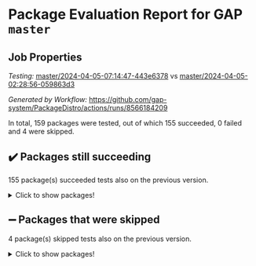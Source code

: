 # Package Evaluation Report for GAP `master`

## Job Properties

*Testing:* [master/2024-04-05-07:14:47-443e6378](https://github.com/gap-system/PackageDistro/blob/data/reports/master/2024-04-05-07:14:47-443e6378) vs [master/2024-04-05-02:28:56-059863d3](https://github.com/gap-system/PackageDistro/blob/data/reports/master/2024-04-05-02:28:56-059863d3)

*Generated by Workflow:* https://github.com/gap-system/PackageDistro/actions/runs/8566184209

In total, 159 packages were tested, out of which 155 succeeded, 0 failed and 4 were skipped.

## :heavy_check_mark: Packages still succeeding

155 package(s) succeeded tests also on the previous version.
<details><summary>Click to show packages!</summary>

- 4ti2interface 2023.02-04 [(success)](https://github.com/gap-system/PackageDistro/actions/runs/8566184209/job/23475694789)
- ace 5.6.2 [(success)](https://github.com/gap-system/PackageDistro/actions/runs/8566184209/job/23475697421)
- aclib 1.3.2 [(success)](https://github.com/gap-system/PackageDistro/actions/runs/8566184209/job/23475698117)
- agt 0.3.1 [(success)](https://github.com/gap-system/PackageDistro/actions/runs/8566184209/job/23475698878)
- alnuth 3.2.1 [(success)](https://github.com/gap-system/PackageDistro/actions/runs/8566184209/job/23475699348)
- anupq 3.3.0 [(success)](https://github.com/gap-system/PackageDistro/actions/runs/8566184209/job/23475701197)
- atlasrep 2.1.8 [(success)](https://github.com/gap-system/PackageDistro/actions/runs/8566184209/job/23475702807)
- autodoc 2023.06.19 [(success)](https://github.com/gap-system/PackageDistro/actions/runs/8566184209/job/23475703030)
- automata 1.15 [(success)](https://github.com/gap-system/PackageDistro/actions/runs/8566184209/job/23475703233)
- automgrp 1.3.2 [(success)](https://github.com/gap-system/PackageDistro/actions/runs/8566184209/job/23475703442)
- autpgrp 1.11 [(success)](https://github.com/gap-system/PackageDistro/actions/runs/8566184209/job/23475703659)
- cap 2024.03-03 [(success)](https://github.com/gap-system/PackageDistro/actions/runs/8566184209/job/23475703859)
- caratinterface 2.3.6 [(success)](https://github.com/gap-system/PackageDistro/actions/runs/8566184209/job/23475704095)
- cddinterface 2022.11.01 [(success)](https://github.com/gap-system/PackageDistro/actions/runs/8566184209/job/23475704297)
- circle 1.6.6 [(success)](https://github.com/gap-system/PackageDistro/actions/runs/8566184209/job/23475704468)
- classicpres 1.22 [(success)](https://github.com/gap-system/PackageDistro/actions/runs/8566184209/job/23475704665)
- cohomolo 1.6.11 [(success)](https://github.com/gap-system/PackageDistro/actions/runs/8566184209/job/23475704856)
- congruence 1.2.6 [(success)](https://github.com/gap-system/PackageDistro/actions/runs/8566184209/job/23475705088)
- corelg 1.56 [(success)](https://github.com/gap-system/PackageDistro/actions/runs/8566184209/job/23475705310)
- crime 1.6 [(success)](https://github.com/gap-system/PackageDistro/actions/runs/8566184209/job/23475705520)
- crisp 1.4.6 [(success)](https://github.com/gap-system/PackageDistro/actions/runs/8566184209/job/23475705700)
- crypting 0.10.4 [(success)](https://github.com/gap-system/PackageDistro/actions/runs/8566184209/job/23475705903)
- cryst 4.1.27 [(success)](https://github.com/gap-system/PackageDistro/actions/runs/8566184209/job/23475706121)
- crystcat 1.1.10 [(success)](https://github.com/gap-system/PackageDistro/actions/runs/8566184209/job/23475706364)
- ctbllib 1.3.9 [(success)](https://github.com/gap-system/PackageDistro/actions/runs/8566184209/job/23475706592)
- cubefree 1.19 [(success)](https://github.com/gap-system/PackageDistro/actions/runs/8566184209/job/23475706764)
- curlinterface 2.3.2 [(success)](https://github.com/gap-system/PackageDistro/actions/runs/8566184209/job/23475706946)
- cvec 2.8.1 [(success)](https://github.com/gap-system/PackageDistro/actions/runs/8566184209/job/23475707144)
- datastructures 0.3.0 [(success)](https://github.com/gap-system/PackageDistro/actions/runs/8566184209/job/23475707338)
- deepthought 1.0.6 [(success)](https://github.com/gap-system/PackageDistro/actions/runs/8566184209/job/23475707544)
- design 1.8 [(success)](https://github.com/gap-system/PackageDistro/actions/runs/8566184209/job/23475707742)
- difsets 2.3.1 [(success)](https://github.com/gap-system/PackageDistro/actions/runs/8566184209/job/23475707934)
- digraphs 1.7.1 [(success)](https://github.com/gap-system/PackageDistro/actions/runs/8566184209/job/23475708146)
- edim 1.3.8 [(success)](https://github.com/gap-system/PackageDistro/actions/runs/8566184209/job/23475708351)
- example 4.3.4 [(success)](https://github.com/gap-system/PackageDistro/actions/runs/8566184209/job/23475708591)
- examplesforhomalg 2023.10-01 [(success)](https://github.com/gap-system/PackageDistro/actions/runs/8566184209/job/23475708837)
- factint 1.6.3 [(success)](https://github.com/gap-system/PackageDistro/actions/runs/8566184209/job/23475709054)
- ferret 1.0.10 [(success)](https://github.com/gap-system/PackageDistro/actions/runs/8566184209/job/23475709298)
- fga 1.5.0 [(success)](https://github.com/gap-system/PackageDistro/actions/runs/8566184209/job/23475709530)
- fining 1.5.6 [(success)](https://github.com/gap-system/PackageDistro/actions/runs/8566184209/job/23475709781)
- float 1.0.4 [(success)](https://github.com/gap-system/PackageDistro/actions/runs/8566184209/job/23475710021)
- format 1.4.4 [(success)](https://github.com/gap-system/PackageDistro/actions/runs/8566184209/job/23475710226)
- forms 1.2.11 [(success)](https://github.com/gap-system/PackageDistro/actions/runs/8566184209/job/23475710449)
- fplsa 1.2.6 [(success)](https://github.com/gap-system/PackageDistro/actions/runs/8566184209/job/23475710707)
- fr 2.4.13 [(success)](https://github.com/gap-system/PackageDistro/actions/runs/8566184209/job/23475710973)
- francy 2.0.3 [(success)](https://github.com/gap-system/PackageDistro/actions/runs/8566184209/job/23475711206)
- fwtree 1.3 [(success)](https://github.com/gap-system/PackageDistro/actions/runs/8566184209/job/23475711413)
- gapdoc 1.6.7 [(success)](https://github.com/gap-system/PackageDistro/actions/runs/8566184209/job/23475711617)
- gauss 2023.02-04 [(success)](https://github.com/gap-system/PackageDistro/actions/runs/8566184209/job/23475711836)
- gaussforhomalg 2023.11-01 [(success)](https://github.com/gap-system/PackageDistro/actions/runs/8566184209/job/23475712100)
- gbnp 1.0.5 [(success)](https://github.com/gap-system/PackageDistro/actions/runs/8566184209/job/23475712290)
- generalizedmorphismsforcap 2024.01-01 [(success)](https://github.com/gap-system/PackageDistro/actions/runs/8566184209/job/23475712500)
- genss 1.6.8 [(success)](https://github.com/gap-system/PackageDistro/actions/runs/8566184209/job/23475712752)
- gradedmodules 2024.01-01 [(success)](https://github.com/gap-system/PackageDistro/actions/runs/8566184209/job/23475712988)
- gradedringforhomalg 2023.08-01 [(success)](https://github.com/gap-system/PackageDistro/actions/runs/8566184209/job/23475713193)
- grape 4.9.0 [(success)](https://github.com/gap-system/PackageDistro/actions/runs/8566184209/job/23475713421)
- groupoids 1.74 [(success)](https://github.com/gap-system/PackageDistro/actions/runs/8566184209/job/23475713623)
- grpconst 2.6.5 [(success)](https://github.com/gap-system/PackageDistro/actions/runs/8566184209/job/23475713860)
- guarana 0.96.3 [(success)](https://github.com/gap-system/PackageDistro/actions/runs/8566184209/job/23475714076)
- guava 3.19 [(success)](https://github.com/gap-system/PackageDistro/actions/runs/8566184209/job/23475714306)
- hap 1.62 [(success)](https://github.com/gap-system/PackageDistro/actions/runs/8566184209/job/23475714570)
- hapcryst 0.1.15 [(success)](https://github.com/gap-system/PackageDistro/actions/runs/8566184209/job/23475714826)
- hecke 1.5.3 [(success)](https://github.com/gap-system/PackageDistro/actions/runs/8566184209/job/23475715083)
- help 4.0 [(success)](https://github.com/gap-system/PackageDistro/actions/runs/8566184209/job/23475715356)
- homalg 2024.01-01 [(success)](https://github.com/gap-system/PackageDistro/actions/runs/8566184209/job/23475715614)
- homalgtocas 2023.11-01 [(success)](https://github.com/gap-system/PackageDistro/actions/runs/8566184209/job/23475715841)
- idrel 2.46 [(success)](https://github.com/gap-system/PackageDistro/actions/runs/8566184209/job/23475716109)
- images 1.3.2 [(success)](https://github.com/gap-system/PackageDistro/actions/runs/8566184209/job/23475716327)
- intpic 0.3.0 [(success)](https://github.com/gap-system/PackageDistro/actions/runs/8566184209/job/23475716554)
- io 4.8.2 [(success)](https://github.com/gap-system/PackageDistro/actions/runs/8566184209/job/23475716756)
- io_forhomalg 2023.02-04 [(success)](https://github.com/gap-system/PackageDistro/actions/runs/8566184209/job/23475716951)
- irredsol 1.4.4 [(success)](https://github.com/gap-system/PackageDistro/actions/runs/8566184209/job/23475717198)
- json 2.2.0 [(success)](https://github.com/gap-system/PackageDistro/actions/runs/8566184209/job/23475717388)
- jupyterkernel 1.5.0 [(success)](https://github.com/gap-system/PackageDistro/actions/runs/8566184209/job/23475717600)
- jupyterviz 1.5.6 [(success)](https://github.com/gap-system/PackageDistro/actions/runs/8566184209/job/23475717811)
- kan 1.37 [(success)](https://github.com/gap-system/PackageDistro/actions/runs/8566184209/job/23475717990)
- kbmag 1.5.11 [(success)](https://github.com/gap-system/PackageDistro/actions/runs/8566184209/job/23475718188)
- laguna 3.9.6 [(success)](https://github.com/gap-system/PackageDistro/actions/runs/8566184209/job/23475718423)
- liealgdb 2.2.1 [(success)](https://github.com/gap-system/PackageDistro/actions/runs/8566184209/job/23475718644)
- liepring 2.8 [(success)](https://github.com/gap-system/PackageDistro/actions/runs/8566184209/job/23475718853)
- liering 2.4.2 [(success)](https://github.com/gap-system/PackageDistro/actions/runs/8566184209/job/23475719104)
- linearalgebraforcap 2024.02-02 [(success)](https://github.com/gap-system/PackageDistro/actions/runs/8566184209/job/23475719322)
- lins 0.9 [(success)](https://github.com/gap-system/PackageDistro/actions/runs/8566184209/job/23475719567)
- localizeringforhomalg 2023.10-01 [(success)](https://github.com/gap-system/PackageDistro/actions/runs/8566184209/job/23475719837)
- loops 3.4.3 [(success)](https://github.com/gap-system/PackageDistro/actions/runs/8566184209/job/23475720062)
- lpres 1.0.3 [(success)](https://github.com/gap-system/PackageDistro/actions/runs/8566184209/job/23475720324)
- majoranaalgebras 1.5.1 [(success)](https://github.com/gap-system/PackageDistro/actions/runs/8566184209/job/23475720580)
- mapclass 1.4.6 [(success)](https://github.com/gap-system/PackageDistro/actions/runs/8566184209/job/23475720838)
- matgrp 0.70 [(success)](https://github.com/gap-system/PackageDistro/actions/runs/8566184209/job/23475721043)
- matricesforhomalg 2024.02-01 [(success)](https://github.com/gap-system/PackageDistro/actions/runs/8566184209/job/23475721295)
- modisom 2.5.4 [(success)](https://github.com/gap-system/PackageDistro/actions/runs/8566184209/job/23475721555)
- modulepresentationsforcap 2024.01-04 [(success)](https://github.com/gap-system/PackageDistro/actions/runs/8566184209/job/23475721789)
- modules 2024.01-01 [(success)](https://github.com/gap-system/PackageDistro/actions/runs/8566184209/job/23475722023)
- monoidalcategories 2024.02-04 [(success)](https://github.com/gap-system/PackageDistro/actions/runs/8566184209/job/23475722249)
- nconvex 2022.09-01 [(success)](https://github.com/gap-system/PackageDistro/actions/runs/8566184209/job/23475722441)
- nilmat 1.4.2 [(success)](https://github.com/gap-system/PackageDistro/actions/runs/8566184209/job/23475722679)
- nock 1.5 [(success)](https://github.com/gap-system/PackageDistro/actions/runs/8566184209/job/23475722903)
- normalizinterface 1.3.6 [(success)](https://github.com/gap-system/PackageDistro/actions/runs/8566184209/job/23475723117)
- nq 2.5.11 [(success)](https://github.com/gap-system/PackageDistro/actions/runs/8566184209/job/23475723347)
- numericalsgps 1.3.1 [(success)](https://github.com/gap-system/PackageDistro/actions/runs/8566184209/job/23475723555)
- openmath 11.5.3 [(success)](https://github.com/gap-system/PackageDistro/actions/runs/8566184209/job/23475723738)
- orb 4.9.0 [(success)](https://github.com/gap-system/PackageDistro/actions/runs/8566184209/job/23475723902)
- packagemanager 1.4.3 [(success)](https://github.com/gap-system/PackageDistro/actions/runs/8566184209/job/23475724131)
- patternclass 2.4.3 [(success)](https://github.com/gap-system/PackageDistro/actions/runs/8566184209/job/23475724322)
- permut 2.0.5 [(success)](https://github.com/gap-system/PackageDistro/actions/runs/8566184209/job/23475724497)
- polenta 1.3.10 [(success)](https://github.com/gap-system/PackageDistro/actions/runs/8566184209/job/23475724673)
- polymaking 0.8.7 [(success)](https://github.com/gap-system/PackageDistro/actions/runs/8566184209/job/23475724855)
- primgrp 3.4.4 [(success)](https://github.com/gap-system/PackageDistro/actions/runs/8566184209/job/23475725049)
- profiling 2.5.4 [(success)](https://github.com/gap-system/PackageDistro/actions/runs/8566184209/job/23475725240)
- qdistrnd 0.9.4 [(success)](https://github.com/gap-system/PackageDistro/actions/runs/8566184209/job/23475725425)
- qpa 1.35 [(success)](https://github.com/gap-system/PackageDistro/actions/runs/8566184209/job/23475725640)
- quagroup 1.8.4 [(success)](https://github.com/gap-system/PackageDistro/actions/runs/8566184209/job/23475725877)
- radiroot 2.9 [(success)](https://github.com/gap-system/PackageDistro/actions/runs/8566184209/job/23475726064)
- rcwa 4.7.1 [(success)](https://github.com/gap-system/PackageDistro/actions/runs/8566184209/job/23475726270)
- rds 1.8 [(success)](https://github.com/gap-system/PackageDistro/actions/runs/8566184209/job/23475726447)
- recog 1.4.2 [(success)](https://github.com/gap-system/PackageDistro/actions/runs/8566184209/job/23475726665)
- repndecomp 1.3.0 [(success)](https://github.com/gap-system/PackageDistro/actions/runs/8566184209/job/23475726892)
- repsn 3.1.2 [(success)](https://github.com/gap-system/PackageDistro/actions/runs/8566184209/job/23475727053)
- resclasses 4.7.3 [(success)](https://github.com/gap-system/PackageDistro/actions/runs/8566184209/job/23475727250)
- ringsforhomalg 2023.11-02 [(success)](https://github.com/gap-system/PackageDistro/actions/runs/8566184209/job/23475727397)
- sco 2023.08-01 [(success)](https://github.com/gap-system/PackageDistro/actions/runs/8566184209/job/23475727552)
- scscp 2.4.2 [(success)](https://github.com/gap-system/PackageDistro/actions/runs/8566184209/job/23475727746)
- semigroups 5.3.7 [(success)](https://github.com/gap-system/PackageDistro/actions/runs/8566184209/job/23475727929)
- sglppow 2.4 [(success)](https://github.com/gap-system/PackageDistro/actions/runs/8566184209/job/23475728098)
- sgpviz 0.999.5 [(success)](https://github.com/gap-system/PackageDistro/actions/runs/8566184209/job/23475728257)
- simpcomp 2.1.14 [(success)](https://github.com/gap-system/PackageDistro/actions/runs/8566184209/job/23475728427)
- singular 2023.02.09 [(success)](https://github.com/gap-system/PackageDistro/actions/runs/8566184209/job/23475728608)
- sl2reps 1.1 [(success)](https://github.com/gap-system/PackageDistro/actions/runs/8566184209/job/23475728918)
- sla 1.5.3 [(success)](https://github.com/gap-system/PackageDistro/actions/runs/8566184209/job/23475729126)
- smallgrp 1.5.3 [(success)](https://github.com/gap-system/PackageDistro/actions/runs/8566184209/job/23475729769)
- smallsemi 0.6.13 [(success)](https://github.com/gap-system/PackageDistro/actions/runs/8566184209/job/23475729963)
- sonata 2.9.6 [(success)](https://github.com/gap-system/PackageDistro/actions/runs/8566184209/job/23475730153)
- sophus 1.27 [(success)](https://github.com/gap-system/PackageDistro/actions/runs/8566184209/job/23475730375)
- sotgrps 1.2 [(success)](https://github.com/gap-system/PackageDistro/actions/runs/8566184209/job/23475730585)
- spinsym 1.5.2 [(success)](https://github.com/gap-system/PackageDistro/actions/runs/8566184209/job/23475730824)
- standardff 1.0 [(success)](https://github.com/gap-system/PackageDistro/actions/runs/8566184209/job/23475731042)
- symbcompcc 1.3.2 [(success)](https://github.com/gap-system/PackageDistro/actions/runs/8566184209/job/23475731279)
- thelma 1.3 [(success)](https://github.com/gap-system/PackageDistro/actions/runs/8566184209/job/23475731488)
- tomlib 1.2.11 [(success)](https://github.com/gap-system/PackageDistro/actions/runs/8566184209/job/23475731749)
- toolsforhomalg 2023.11-01 [(success)](https://github.com/gap-system/PackageDistro/actions/runs/8566184209/job/23475731989)
- toric 1.9.5 [(success)](https://github.com/gap-system/PackageDistro/actions/runs/8566184209/job/23475732256)
- toricvarieties 2022.07.13 [(success)](https://github.com/gap-system/PackageDistro/actions/runs/8566184209/job/23475732501)
- transgrp 3.6.5 [(success)](https://github.com/gap-system/PackageDistro/actions/runs/8566184209/job/23475732758)
- typeset 1.2.2 [(success)](https://github.com/gap-system/PackageDistro/actions/runs/8566184209/job/23475733052)
- ugaly 4.1.3 [(success)](https://github.com/gap-system/PackageDistro/actions/runs/8566184209/job/23475733282)
- unipot 1.5 [(success)](https://github.com/gap-system/PackageDistro/actions/runs/8566184209/job/23475733506)
- unitlib 4.2.0 [(success)](https://github.com/gap-system/PackageDistro/actions/runs/8566184209/job/23475733779)
- utils 0.85 [(success)](https://github.com/gap-system/PackageDistro/actions/runs/8566184209/job/23475734039)
- uuid 0.7 [(success)](https://github.com/gap-system/PackageDistro/actions/runs/8566184209/job/23475734301)
- walrus 0.9991 [(success)](https://github.com/gap-system/PackageDistro/actions/runs/8566184209/job/23475734534)
- wedderga 4.10.5 [(success)](https://github.com/gap-system/PackageDistro/actions/runs/8566184209/job/23475734790)
- xmod 2.92 [(success)](https://github.com/gap-system/PackageDistro/actions/runs/8566184209/job/23475735022)
- xmodalg 1.23 [(success)](https://github.com/gap-system/PackageDistro/actions/runs/8566184209/job/23475735289)
- yangbaxter 0.10.3 [(success)](https://github.com/gap-system/PackageDistro/actions/runs/8566184209/job/23475735521)
- zeromqinterface 0.14 [(success)](https://github.com/gap-system/PackageDistro/actions/runs/8566184209/job/23475735753)
</details>

## :heavy_minus_sign: Packages that were skipped

4 package(s) skipped tests also on the previous version.
<details><summary>Click to show packages!</summary>

- browse 1.8.21 [(skipped)](https://github.com/gap-system/PackageDistro/actions/runs/8566184209/job/23475476417)
- itc 1.5.1 [(skipped)](https://github.com/gap-system/PackageDistro/actions/runs/8566184209/job/23475476417)
- polycyclic 2.16 [(skipped)](https://github.com/gap-system/PackageDistro/actions/runs/8566184209/job/23475476417)
- xgap 4.32 [(skipped)](https://github.com/gap-system/PackageDistro/actions/runs/8566184209/job/23475476417)
</details>

